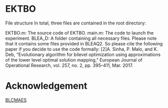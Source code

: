 # EKTBO

File structure
In total, three files are contained in the root directory:

EKTBO.m: The source code of EKTBO.
main.m: The code to launch the experiment.
BLEA_D: A folder containing all necessary files. Please note that it contains some files provided in BLEAQ2. So please cite the following paper if you decide to use the code formally: [2]A. Sinha, P. Malo, and K. Deb, “Evolutionary algorithm for bilevel optimization using approximations of the lower level optimal solution mapping,” European Journal of Operational Research, vol. 257, no. 2, pp. 395–411, Mar. 2017.
# Acknowledgement
[BLCMAES](https://github.com/hxyokokok/BLCMAES)
